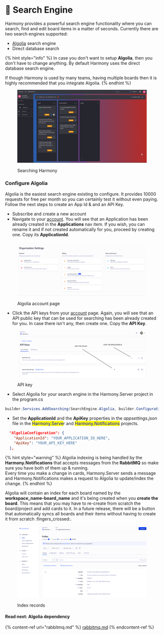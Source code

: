 # 🔎 Search Engine

Harmony provides a powerful search engine functionality where you can search, find and edit board items in a matter of seconds. Currently there are two search engines supported:

* [Algolia](https://www.algolia.com/) search engine
* Direct database search

{% hint style="info" %}
In case you don't want to setup **Algolia**, then you don't have to change anything. By default Harmony uses the direct database search engine.&#x20;

If though Harmony is used by many teams, having multiple boards then it is highly recommended that you integrate Algolia.
{% endhint %}

<figure><img src="../../.gitbook/assets/app-search.gif" alt=""><figcaption><p>Searching Harmony</p></figcaption></figure>

### Configure Algolia

Algolia is the easiest search engine existing to configure. It provides 10000 requests for free per month so you can certainly test it without even paying. Follow the next steps to create an App Id & and an API Key.&#x20;

* Subscribe and create a new account
* Navigate to your [account](https://dashboard.algolia.com/account/overview). You will see that an Application has been already created in the **Applications** nav item. If you wish, you can rename it and if not created automatically for you, proceed by creating one. Copy its **ApplicationId**.

<figure><img src="../../.gitbook/assets/algolia-account.png" alt=""><figcaption><p>Algolia account page</p></figcaption></figure>

* Click the API keys from your [account](https://dashboard.algolia.com/account/overview) page. Again, you will see that an API public key that can be used for searching has been already created for you. In case there isn't any, then create one. Copy the **API Key**.

<figure><img src="../../.gitbook/assets/algolia-settings.png" alt=""><figcaption><p>API key</p></figcaption></figure>

* Select Algolia for your search engine in the Harmony.Server project in the program.cs

```csharp
builder.Services.AddSearching(SearchEngine.Algolia, builder.Configuration);
```

* Set the **ApplicationId** and the **ApiKey** properties in the _appsettings.json_ file in the <mark style="color:blue;">Harmony.Serve</mark>r and <mark style="color:blue;">Harmony.Notifications</mark> projects.&#x20;

```json
  "AlgoliaConfiguration": {
    "ApplicationId": "YOUR_APPLICATION_ID_HERE",
    "ApiKey": "YOUR_API_KEY_HERE"
  },
```

{% hint style="warning" %}
Algolia indexing is being handled by the **Harmony.Notifications** that accepts messages from the **RabbitMQ** so make sure you have both of them up & running. \
Every time you make a change in cards, Harmony.Server sends a message and Harmony.Notifications makes a request to Algolia to update/index the change.
{% endhint %}

Algolia will contain an index for each board named by the **workspace\_name-board\_name** and it's being created when you **create the board**. This means that you may have to re-create from scratch the board/project and add cards to it. In a future release, there will be a button that automatically syncs all boards and their items without having to create it from scratch :fingers\_crossed:.

<figure><img src="../../.gitbook/assets/algolia-index.png" alt=""><figcaption><p>Index records</p></figcaption></figure>

#### Read next: Algolia dependency

{% content-ref url="rabbitmq.md" %}
[rabbitmq.md](rabbitmq.md)
{% endcontent-ref %}
